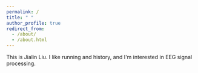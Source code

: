 ```yaml
---
permalink: /
title: " "
author_profile: true
redirect_from: 
  - /about/
  - /about.html
---
```


This is Jialin Liu. I like running and history, and I'm interested in EEG signal processing.








